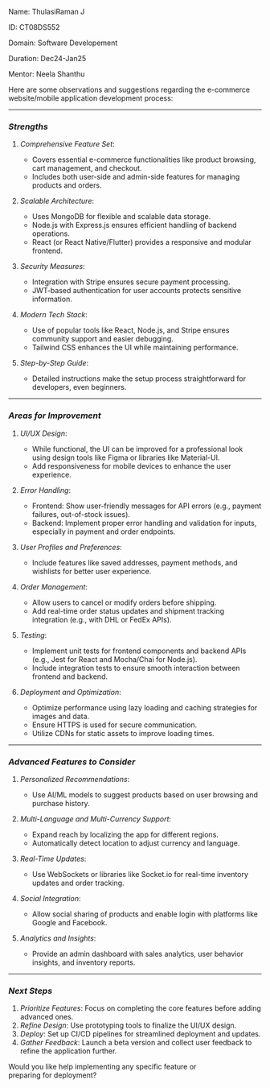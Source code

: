 Name: ThulasiRaman J

ID: CT08DS552

Domain: Software Developement

Duration: Dec24-Jan25

Mentor: Neela Shanthu

Here are some observations and suggestions regarding the e-commerce website/mobile application development process:

---

### *Strengths*
1. *Comprehensive Feature Set*:  
   - Covers essential e-commerce functionalities like product browsing, cart management, and checkout.  
   - Includes both user-side and admin-side features for managing products and orders.  

2. *Scalable Architecture*:  
   - Uses MongoDB for flexible and scalable data storage.  
   - Node.js with Express.js ensures efficient handling of backend operations.  
   - React (or React Native/Flutter) provides a responsive and modular frontend.

3. *Security Measures*:  
   - Integration with Stripe ensures secure payment processing.  
   - JWT-based authentication for user accounts protects sensitive information.

4. *Modern Tech Stack*:  
   - Use of popular tools like React, Node.js, and Stripe ensures community support and easier debugging.  
   - Tailwind CSS enhances the UI while maintaining performance.

5. *Step-by-Step Guide*:  
   - Detailed instructions make the setup process straightforward for developers, even beginners.

---

### *Areas for Improvement*
1. *UI/UX Design*:  
   - While functional, the UI can be improved for a professional look using design tools like Figma or libraries like Material-UI.  
   - Add responsiveness for mobile devices to enhance the user experience.

2. *Error Handling*:  
   - Frontend: Show user-friendly messages for API errors (e.g., payment failures, out-of-stock issues).  
   - Backend: Implement proper error handling and validation for inputs, especially in payment and order endpoints.

3. *User Profiles and Preferences*:  
   - Include features like saved addresses, payment methods, and wishlists for better user experience.

4. *Order Management*:  
   - Allow users to cancel or modify orders before shipping.  
   - Add real-time order status updates and shipment tracking integration (e.g., with DHL or FedEx APIs).

5. *Testing*:  
   - Implement unit tests for frontend components and backend APIs (e.g., Jest for React and Mocha/Chai for Node.js).  
   - Include integration tests to ensure smooth interaction between frontend and backend.

6. *Deployment and Optimization*:  
   - Optimize performance using lazy loading and caching strategies for images and data.  
   - Ensure HTTPS is used for secure communication.  
   - Utilize CDNs for static assets to improve loading times.

---

### *Advanced Features to Consider*
1. *Personalized Recommendations*:  
   - Use AI/ML models to suggest products based on user browsing and purchase history.

2. *Multi-Language and Multi-Currency Support*:  
   - Expand reach by localizing the app for different regions.  
   - Automatically detect location to adjust currency and language.

3. *Real-Time Updates*:  
   - Use WebSockets or libraries like Socket.io for real-time inventory updates and order tracking.

4. *Social Integration*:  
   - Allow social sharing of products and enable login with platforms like Google and Facebook.

5. *Analytics and Insights*:  
   - Provide an admin dashboard with sales analytics, user behavior insights, and inventory reports.

---

### *Next Steps*
1. *Prioritize Features*: Focus on completing the core features before adding advanced ones.  
2. *Refine Design*: Use prototyping tools to finalize the UI/UX design.  
3. *Deploy*: Set up CI/CD pipelines for streamlined deployment and updates.  
4. *Gather Feedback*: Launch a beta version and collect user feedback to refine the application further.

Would you like help implementing any specific feature or preparing for deployment?
